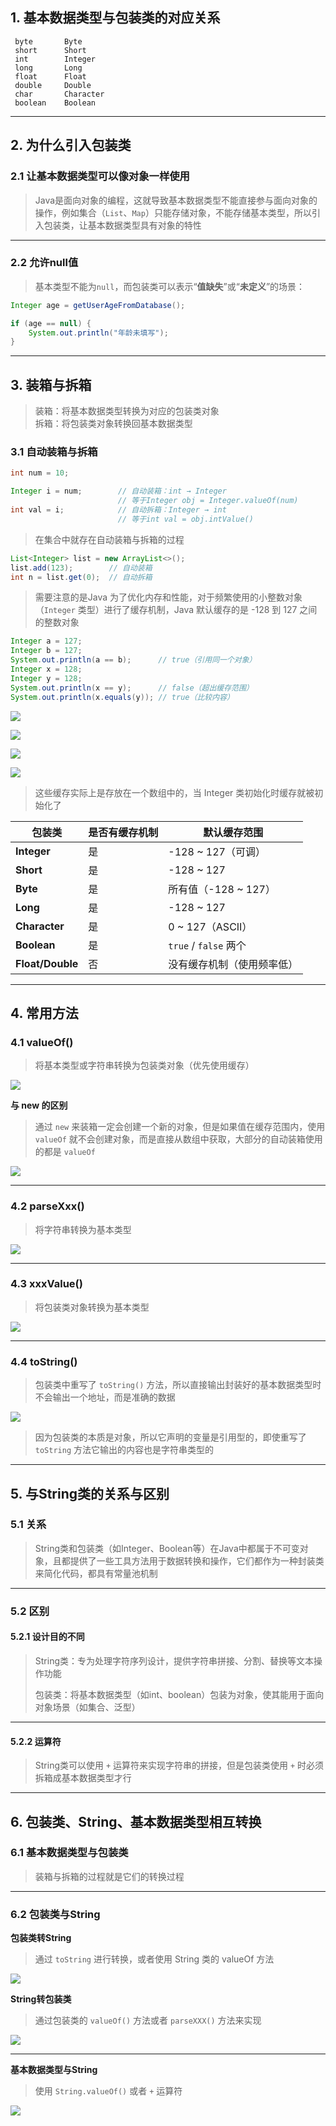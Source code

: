 
## 1. 基本数据类型与包装类的对应关系

```
 byte       Byte      
 short      Short     
 int        Integer   
 long       Long      
 float      Float     
 double     Double    
 char       Character 
 boolean    Boolean   
```

****
## 2. 为什么引入包装类

### 2.1 让基本数据类型可以像对象一样使用

>Java是面向对象的编程，这就导致基本数据类型不能直接参与面向对象的操作，例如集合（`List`、`Map`）只能存储对象，不能存储基本类型，所以引入包装类，让基本数据类型具有对象的特性

****
### 2.2 允许null值

>基本类型不能为`null`，而包装类可以表示“**值缺失**”或“**未定义**”的场景：

```java
Integer age = getUserAgeFromDatabase(); 

if (age == null) {
    System.out.println("年龄未填写");
}
```

****

## 3. 装箱与拆箱

>装箱：将基本数据类型转换为对应的包装类对象  
>拆箱：将包装类对象转换回基本数据类型

### 3.1 自动装箱与拆箱

```java
int num = 10;

Integer i = num;        // 自动装箱：int → Integer
                        // 等于Integer obj = Integer.valueOf(num)
int val = i;            // 自动拆箱：Integer → int
                        // 等于int val = obj.intValue()
```

>在集合中就存在自动装箱与拆箱的过程

```java
List<Integer> list = new ArrayList<>();
list.add(123);        // 自动装箱
int n = list.get(0);  // 自动拆箱
```

>需要注意的是Java 为了优化内存和性能，对于频繁使用的小整数对象（`Integer` 类型）进行了缓存机制，Java 默认缓存的是 -128 到 127 之间的整数对象

```Java
Integer a = 127;
Integer b = 127;
System.out.println(a == b);      // true（引用同一个对象）
Integer x = 128;
Integer y = 128;
System.out.println(x == y);      // false（超出缓存范围）
System.out.println(x.equals(y)); // true（比较内容）
```

![](images/包装类/file-20250423210137.png)

![](images/包装类/file-20250423210302.png)

![](images/包装类/file-20250423210842.png)

![](images/包装类/file-20250423210008.png)

>这些缓存实际上是存放在一个数组中的，当 Integer 类初始化时缓存就被初始化了

| 包装类              | 是否有缓存机制 | 默认缓存范围              |
| ---------------- | ------- | ------------------- |
| **Integer**      | 是       | -128 ~ 127（可调）      |
| **Short**        | 是       | -128 ~ 127          |
| **Byte**         | 是       | 所有值（-128 ~ 127）     |
| **Long**         | 是       | -128 ~ 127          |
| **Character**    | 是       | 0 ~ 127（ASCII）      |
| **Boolean**      | 是       | `true` / `false` 两个 |
| **Float/Double** | 否       | 没有缓存机制（使用频率低）       |

****
## 4. 常用方法

### 4.1 valueOf()

>将基本类型或字符串转换为包装类对象（优先使用缓存）

![](images/包装类/file-20250423211754.png)

**与 new 的区别**

>通过 `new` 来装箱一定会创建一个新的对象，但是如果值在缓存范围内，使用 `valueOf` 就不会创建对象，而是直接从数组中获取，大部分的自动装箱使用的都是 `valueOf` 

![](images/包装类/file-20250423212040.png)

****
### 4.2 parseXxx()

>将字符串转换为基本类型

![](images/包装类/file-20250423212813.png)

****
### 4.3 xxxValue()

>将包装类对象转换为基本类型

![](images/包装类/file-20250423212945.png)

****
### 4.4 toString()

>包装类中重写了 `toString()` 方法，所以直接输出封装好的基本数据类型时不会输出一个地址，而是准确的数据

![](images/包装类/file-20250423213457.png)

>因为包装类的本质是对象，所以它声明的变量是引用型的，即使重写了 `toString` 方法它输出的内容也是字符串类型的

****
## 5. 与String类的关系与区别

### 5.1 关系

>String类和包装类（如Integer、Boolean等）在Java中都属于不可变对象，且都提供了一些工具方法用于数据转换和操作，它们都作为一种封装类来简化代码，都具有常量池机制

****
### 5.2 区别

#### 5.2.1 设计目的不同

>String类：专为处理字符序列设计，提供字符串拼接、分割、替换等文本操作功能  
>
>包装类：将基本数据类型（如int、boolean）包装为对象，使其能用于面向对象场景（如集合、泛型）

****
#### 5.2.2 运算符

>String类可以使用 `+` 运算符来实现字符串的拼接，但是包装类使用 `+` 时必须拆箱成基本数据类型才行

****

## 6. 包装类、String、基本数据类型相互转换

### 6.1 基本数据类型与包装类

>装箱与拆箱的过程就是它们的转换过程

****
### 6.2 包装类与String

**包装类转String**

>通过 `toString` 进行转换，或者使用 String 类的 valueOf 方法

![](images/包装类/file-20250423215527.png)

**String转包装类**

>通过包装类的 `valueOf()` 方法或者 `parseXXX()` 方法来实现

![](images/包装类/file-20250423215946.png)

****

**基本数据类型与String**

>使用 `String.valueOf()` 或者 `+` 运算符

![](images/包装类/file-20250423220159.png)


